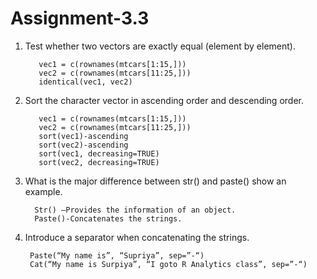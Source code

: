 # Assignment-3.3
1. Test whether two vectors are exactly equal (element by element).

          vec1 = c(rownames(mtcars[1:15,]))
          vec2 = c(rownames(mtcars[11:25,]))
          identical(vec1, vec2)
2. Sort the character vector in ascending order and descending order.

          vec1 = c(rownames(mtcars[1:15,]))
          vec2 = c(rownames(mtcars[11:25,]))
          sort(vec1)-ascending
          sort(vec2)-ascending
          sort(vec1, decreasing=TRUE)
          sort(vec2, decreasing=TRUE)
          
3.	What is the major difference between str() and paste() show an example.

          Str() –Provides the information of an object.
          Paste()-Concatenates the strings.
          
4. Introduce a separator when concatenating the strings.

        Paste(“My name is”, “Supriya”, sep=”-“)
        Cat(“My name is Surpiya”, “I goto R Analytics class”, sep=”-“)
